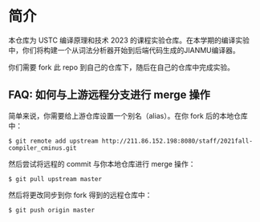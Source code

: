 # 简介

本仓库为 USTC 编译原理和技术 2023 的课程实验仓库。在本学期的编译实验中，你们将构建一个从词法分析器开始到后端代码生成的JIANMU编译器。

你们需要 fork 此 repo 到自己的仓库下，随后在自己的仓库中完成实验。

## FAQ: 如何与上游远程分支进行 merge 操作

简单来说，你需要给上游仓库设置一个别名（alias）。在你 fork 后的本地仓库中：

```shell
$ git remote add upstream http://211.86.152.198:8080/staff/2021fall-compiler_cminus.git
```

然后尝试将远程的 commit 与你本地仓库进行 merge 操作：

```shell
$ git pull upstream master
```

然后将更改同步到你 fork 得到的远程仓库中：

```shell
$ git push origin master
```
